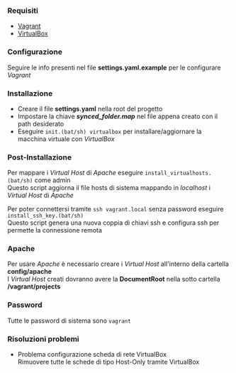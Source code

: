 ### Requisiti

- [Vagrant][1]
- [VirtualBox][2]

### Configurazione

Seguire le info presenti nel file **settings.yaml.example** per le configurare _Vagrant_

### Installazione

- Creare il file **settings.yaml** nella root del progetto
- Impostare la chiave _**synced_folder.map**_ nel file appena creato con il path desiderato
- Eseguire `init.(bat/sh) virtualbox` per installare/aggiornare la macchina virtuale con _VirtualBox_

### Post-Installazione

Per mappare i _Virtual Host_ di _Apache_ eseguire `install_virtualhosts.(bat/sh)` come admin\
Questo script aggiorna il file hosts di sistema mappando in _localhost_ i _Virtual Host_ di _Apache_

Per poter connettersi tramite `ssh vagrant.local` senza password eseguire `install_ssh_key.(bat/sh)`\
Questo script genera una nuova coppia di chiavi ssh e configura ssh per permette la connessione remota

### Apache

Per usare _Apache_ è necessario creare i _Virtual Host_ all'interno della cartella **config/apache**\
I _Virtual Host_ creati dovranno avere la **DocumentRoot** nella sotto cartella **/vagrant/projects**

### Password

Tutte le password di sistema sono `vagrant`

[1]: https://www.vagrantup.com/downloads.html
[2]: https://www.virtualbox.org/wiki/Downloads

### Risoluzioni problemi

- Problema configurazione scheda di rete VirtualBox\
  Rimuovere tutte le schede di tipo Host-Only tramite VirtualBox
